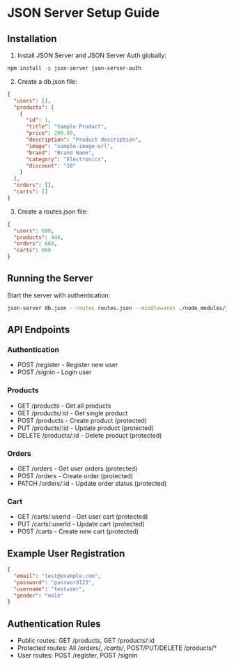 # JSON Server Setup Guide

## Installation

1. Install JSON Server and JSON Server Auth globally:

```bash
npm install -g json-server json-server-auth
```

2. Create a db.json file:

```json
{
  "users": [],
  "products": [
    {
      "id": 1,
      "title": "Sample Product",
      "price": 299.99,
      "description": "Product description",
      "image": "sample-image-url",
      "brand": "Brand Name",
      "category": "Electronics",
      "discount": "10"
    }
  ],
  "orders": [],
  "carts": []
}
```

3. Create a routes.json file:

```json
{
  "users": 600,
  "products": 444,
  "orders": 660,
  "carts": 660
}
```

## Running the Server

Start the server with authentication:

```bash
json-server db.json --routes routes.json --middlewares ./node_modules/json-server-auth --port 3000
```

## API Endpoints

### Authentication

- POST /register - Register new user
- POST /signin - Login user

### Products

- GET /products - Get all products
- GET /products/:id - Get single product
- POST /products - Create product (protected)
- PUT /products/:id - Update product (protected)
- DELETE /products/:id - Delete product (protected)

### Orders

- GET /orders - Get user orders (protected)
- POST /orders - Create order (protected)
- PATCH /orders/:id - Update order status (protected)

### Cart

- GET /carts/:userId - Get user cart (protected)
- PUT /carts/:userId - Update cart (protected)
- POST /carts - Create new cart (protected)

## Example User Registration

```json
{
  "email": "test@example.com",
  "password": "password123",
  "username": "testuser",
  "gender": "male"
}
```

## Authentication Rules

- Public routes: GET /products, GET /products/:id
- Protected routes: All /orders/_, /carts/_, POST/PUT/DELETE /products/\*
- User routes: POST /register, POST /signin
